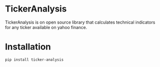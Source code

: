 # TickerAnalysis
TickerAnalysis is on open source library that calculates technical indicators for any ticker available on yahoo finance.

# Installation
    pip install ticker-analysis
